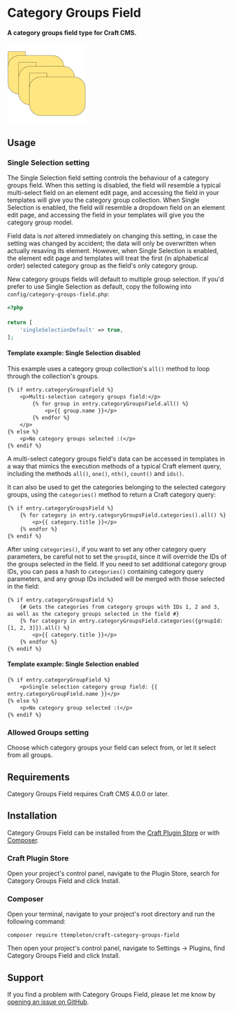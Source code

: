 # Category Groups Field

#### A category groups field type for Craft CMS.

<img src="src/icon.svg" width="180">

## Usage

### Single Selection setting

The Single Selection field setting controls the behaviour of a category groups field.  When this setting is disabled, the field will resemble a typical multi-select field on an element edit page, and accessing the field in your templates will give you the category group collection.  When Single Selection is enabled, the field will resemble a dropdown field on an element edit page, and accessing the field in your templates will give you the category group model.

Field data is *not* altered immediately on changing this setting, in case the setting was changed by accident; the data will only be overwritten when actually resaving its element.  However, when Single Selection is enabled, the element edit page and templates will treat the first (in alphabetical order) selected category group as the field's only category group.

New category groups fields will default to multiple group selection.  If you'd prefer to use Single Selection as default, copy the following into `config/category-groups-field.php`:

```php
<?php

return [
    'singleSelectionDefault' => true,
];
```

#### Template example: Single Selection disabled

This example uses a category group collection's `all()` method to loop through the collection's groups.

```twig
{% if entry.categoryGroupsField %}
    <p>Multi-selection category groups field:</p>
        {% for group in entry.categoryGroupsField.all() %}
            <p>{{ group.name }}</p>
        {% endfor %}
    </p>
{% else %}
    <p>No category groups selected :(</p>
{% endif %}
```

A multi-select category groups field's data can be accessed in templates in a way that mimics the execution methods of a typical Craft element query, including the methods `all()`, `one()`, `nth()`, `count()` and `ids()`.

It can also be used to get the categories belonging to the selected category groups, using the `categories()` method to return a Craft category query:

```twig
{% if entry.categoryGroupsField %}
    {% for category in entry.categoryGroupsField.categories().all() %}
        <p>{{ category.title }}</p>
    {% endfor %}
{% endif %}
```

After using `categories()`, if you want to set any other category query parameters, be careful not to set the `groupId`, since it will override the IDs of the groups selected in the field. If you need to set additional category group IDs, you can pass a hash to `categories()` containing category query parameters, and any group IDs included will be merged with those selected in the field:

```twig
{% if entry.categoryGroupsField %}
    {# Gets the categories from category groups with IDs 1, 2 and 3, as well as the category groups selected in the field #}
    {% for category in entry.categoryGroupsField.categories({groupId: [1, 2, 3]}).all() %}
        <p>{{ category.title }}</p>
    {% endfor %}
{% endif %}
```

#### Template example: Single Selection enabled

```twig
{% if entry.categoryGroupField %}
    <p>Single selection category group field: {{ entry.categoryGroupField.name }}</p>
{% else %}
    <p>No category group selected :(</p>
{% endif %}
```

### Allowed Groups setting

Choose which category groups your field can select from, or let it select from all groups.

## Requirements

Category Groups Field requires Craft CMS 4.0.0 or later.

## Installation

Category Groups Field can be installed from the [Craft Plugin Store](https://plugins.craftcms.com/) or with [Composer](https://packagist.org/).

### Craft Plugin Store
Open your project's control panel, navigate to the Plugin Store, search for Category Groups Field and click Install.

### Composer
Open your terminal, navigate to your project's root directory and run the following command:
```
composer require ttempleton/craft-category-groups-field
```
Then open your project's control panel, navigate to Settings &rarr; Plugins, find Category Groups Field and click Install.

## Support

If you find a problem with Category Groups Field, please let me know by [opening an issue on GitHub](https://github.com/ttempleton/craft-category-groups-field/issues/new).
